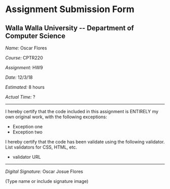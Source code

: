 # Assignment Submission Form

## Walla Walla University -- Department of Computer Science

_Name:_ Oscar Flores

_Course:_ CPTR220

_Assignment:_ HW9

_Date:_ 12/3/18

_Estimated:_ 8 hours

_Actual Time:_ ?

---

I hereby certify that the code included in this assignment is ENTIRELY my own original work, with the following exceptions:

* Exception one
* Exception two

I hereby certify that the code has been validate using the following validator.
List validators for CSS, HTML, etc.

* validator URL

---

_Digital Signature:_ Oscar Josue Flores

(Type name or include signature image)

